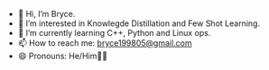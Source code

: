 - 👋 Hi, I’m Bryce.
- 👀 I’m interested in Knowlegde Distillation and Few Shot Learning.
- 🌱 I’m currently learning C++, Python and Linux ops.
- 📫 How to reach me: bryce199805@gmail.com
- 😄 Pronouns: He/Him👨‍🎓

<!---
Bryce199805/Bryce199805 is a ✨ special ✨ repository because its `README.md` (this file) appears on your GitHub profile.
You can click the Preview link to take a look at your changes.
--->

